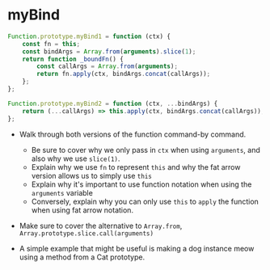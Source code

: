 # myBind

```js
Function.prototype.myBind1 = function (ctx) {
    const fn = this;
    const bindArgs = Array.from(arguments).slice(1);
    return function _boundFn() {
        const callArgs = Array.from(arguments);
        return fn.apply(ctx, bindArgs.concat(callArgs));
    };
};

Function.prototype.myBind2 = function (ctx, ...bindArgs) {
    return (...callArgs) => this.apply(ctx, bindArgs.concat(callArgs));
};
```

* Walk through both versions of the function command-by command.
    - Be sure to cover why we only pass in `ctx` when using `arguments`, and also why we use `slice(1)`.
    - Explain why we use `fn` to represent `this` and why the fat arrow version allows us to simply use `this`
    - Explain why it's important to use function notation when using the `arguments` variable
    - Conversely, explain why you can only use `this` to `apply` the function when using fat arrow notation.

* Make sure to cover the alternative to `Array.from`, `Array.prototype.slice.call(arguments)`

* A simple example that might be useful is making a dog instance meow using a method from a Cat prototype.